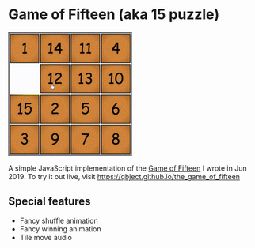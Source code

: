 # Game of Fifteen (aka 15 puzzle)

![](doc/img/demo.gif)

A simple JavaScript implementation of the [Game of Fifteen](https://en.wikipedia.org/wiki/15_puzzle) I wrote in Jun 2019. To try it out live, visit https://qbject.github.io/the_game_of_fifteen

## Special features

-   Fancy shuffle animation
-   Fancy winning animation
-   Tile move audio
